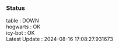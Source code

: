 ### Status


table : DOWN  
hogwarts : OK  
icy-bot : OK  
Latest Update : 2024-08-16 17:08:27.931673

